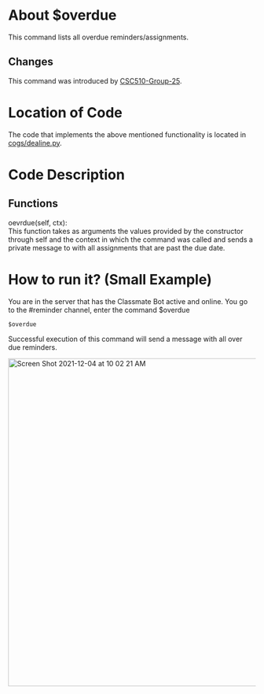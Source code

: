 # About $overdue

This command lists all overdue reminders/assignments. 

## Changes

This command was introduced by [CSC510-Group-25](https://github.com/CSC510-Group-25/ClassMateBot/).

# Location of Code
The code that implements the above mentioned functionality is located in [cogs/dealine.py](https://github.com/maddaicita/ClassMateBot-1.1/tree/main/cogs/deadline.py).

# Code Description
## Functions
oevrdue(self, ctx): <br>
This function takes as arguments the values provided by the constructor through self and the context in which the command was called and sends a private message to
with all assignments that are past the due date. 

# How to run it? (Small Example)
You are in the server that has the Classmate Bot active and online. You go to
 the #reminder channel, enter the command $overdue

```
$overdue
```
Successful execution of this command will send a message with all over due reminders.

<img width="666" alt="Screen Shot 2021-12-04 at 10 02 21 AM" src="https://user-images.githubusercontent.com/78971563/144714572-795322dd-a29c-4a1d-8fd4-5c15acd6f41a.png">
